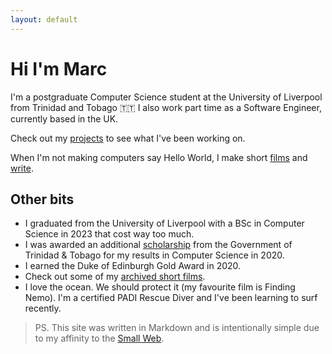 ```yaml
---
layout: default
---
```


# Hi I'm Marc

I'm a postgraduate Computer Science student at the University of Liverpool from Trinidad and Tobago 🇹🇹
I also work part time as a Software Engineer, currently based in the UK.

Check out my [projects](/projects) to see what I've been working on.

When I'm not making computers say Hello World, I make short [films](/films) and [write](/writings).

## Other bits

- I graduated from the University of Liverpool with a BSc in Computer Science in 2023 that cost way too much.
- I was awarded an additional [scholarship](https://napcol.bluechiptt.com/scholarships-2020/) from the Government of Trinidad & Tobago for my results in Computer Science in 2020.
- I earned the Duke of Edinburgh Gold Award in 2020.
- Check out some of my [archived short films](https://youtube.com/@Marcbeep).
- I love the ocean. We should protect it (my favourite film is Finding Nemo). I'm a certified PADI Rescue Diver and I've been learning to surf recently.

> PS. This site was written in Markdown and is intentionally simple due to my affinity to the [Small Web](https://benhoyt.com/writings/the-small-web-is-beautiful/).
